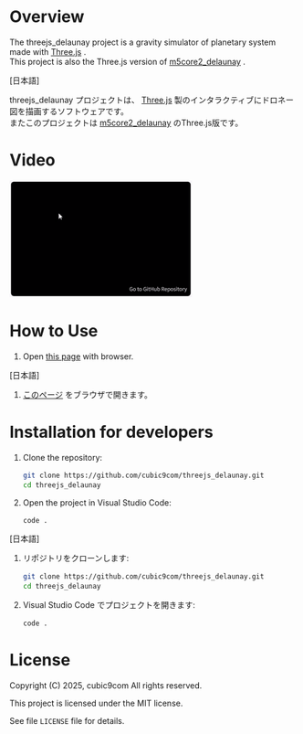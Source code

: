 
# Overview

The threejs_delaunay project is a gravity simulator of planetary system made with [Three.js](https://threejs.org/) .  
This project is also the Three.js version of [m5core2_delaunay](https://github.com/cubic9com/m5core2_delaunay) .

\[日本語\]

threejs_delaunay プロジェクトは、 [Three.js](https://threejs.org/) 製のインタラクティブにドロネー図を描画するソフトウェアです。  
またこのプロジェクトは [m5core2_delaunay](https://github.com/cubic9com/m5core2_delaunay) のThree.js版です。

# Video

![video](video.gif)

# How to Use

1. Open [this page](https://cubic9com.github.io/threejs_delaunay/) with browser.

\[日本語\]

1. [このページ](https://cubic9com.github.io/threejs_delaunay/) をブラウザで開きます。

# Installation for developers

1. Clone the repository:
    ```sh
    git clone https://github.com/cubic9com/threejs_delaunay.git
    cd threejs_delaunay
    ```

2. Open the project in Visual Studio Code:
    ```sh
    code .
    ```

\[日本語\]

1. リポジトリをクローンします:
    ```sh
    git clone https://github.com/cubic9com/threejs_delaunay.git
    cd threejs_delaunay
    ```

2. Visual Studio Code でプロジェクトを開きます:
    ```sh
    code .
    ```

# License

Copyright (C) 2025, cubic9com All rights reserved.

This project is licensed under the MIT license.

See file `LICENSE` file for details.


